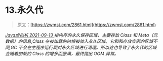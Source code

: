 <!--yml
category: 未分类
date: 0001-01-01 00:00:00
-->

# 13.永久代

> 原文：[https://zwmst.com/2861.html](https://zwmst.com/2861.html)

   [ *Java虚拟机* ](https://zwmst.com/java%e8%99%9a%e6%8b%9f%e6%9c%ba)*[ <time datetime="2021-09-13T23:42:01+08:00"> 2021-09-13 </time> ](https://zwmst.com/2861.html)  指内存的永久保存区域，主要存放 Class 和 Meta（元数据）的信息,Class 在被加载的时候被放入永久区域，它和和存放实例的区域不同,GC 不会在主程序运行期对永久区域进行清理。所以这也导致了永久代的区域会随着加载的 Class 的增多而胀满，最终抛出 OOM 异常。*